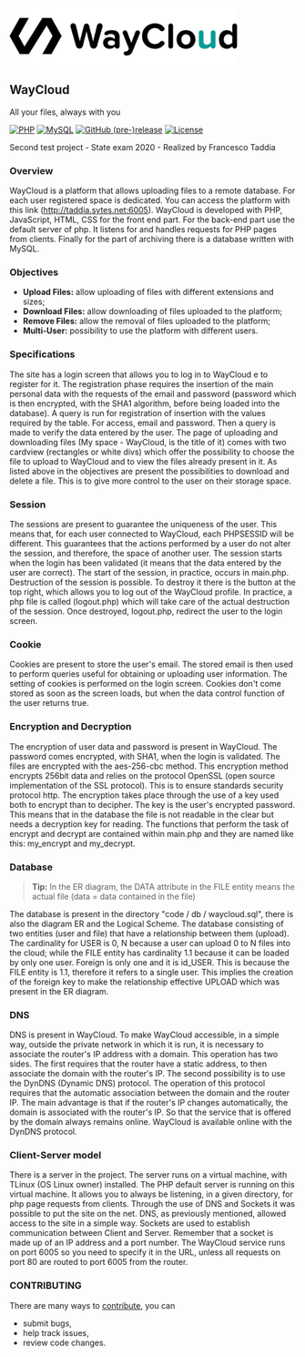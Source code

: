<img src="app/img/waycloud_logo.png" alt="Showcase" height="100px">

## WayCloud
All your files, always with you

[![PHP](https://img.shields.io/badge/Php-7.2.24-blue)](https://www.php.net/)
[![MySQL](https://img.shields.io/badge/MySQL-5.7.30-%23738cff)](https://www.mysql.com/it/)
[![GitHub (pre-)release](https://img.shields.io/github/v/release/fctaddia/WayCloud?color=%234570b5&label=Release)](./../../releases)
[![License](https://img.shields.io/github/license/fctaddia/NfcTools?color=039c98&label=License)](https://opensource.org/licenses/MIT)

Second test project - State exam 2020 - Realized by Francesco Taddia

### Overview
WayCloud is a platform that allows uploading files to a remote database. For each user registered space is dedicated. You can access the platform with this link (<http://taddia.sytes.net:6005>). WayCloud is developed with PHP, JavaScript, HTML, CSS for the front end part. For the back-end part use the default server of php. It listens for and handles requests for PHP pages from clients. Finally for the part of archiving there is a database written with MySQL.

### Objectives
* **Upload Files:** allow uploading of files with different extensions and sizes;
* **Download Files:** allow downloading of files uploaded to the platform;
* **Remove Files:** allow the removal of files uploaded to the platform;
* **Multi-User:** possibility to use the platform with different users.

### Specifications
The site has a login screen that allows you to log in to WayCloud e to register for it. The registration phase requires the insertion of the main personal data with the requests of the email and password (password which is then encrypted, with the SHA1 algorithm, before being loaded into the database). A query is run for registration of insertion with the values required by the table. For access, email and password. Then a query is made to verify the data entered by the user. The page of uploading and downloading files (My space - WayCloud, is the title of it) comes with two cardview (rectangles or white divs) which offer the possibility to choose the file to upload to WayCloud and to view the files already present in it. As listed above in the objectives are present the possibilities to download and delete a file. This is to give more control to the user on their storage space.

### Session
The sessions are present to guarantee the uniqueness of the user. This means that, for each user connected to WayCloud, each PHPSESSID will be different. This guarantees that the actions performed by a user do not alter the session, and therefore, the space of another user. The session starts when the login has been validated (it means that the data entered by the user are correct). The start of the session, in practice, occurs in main.php. Destruction of the session is possible. To destroy it there is the button at the top right, which allows you to log out of the WayCloud profile. In practice, a php file is called (logout.php) which will take care of the actual destruction of the session. Once destroyed, logout.php, redirect the user to the login screen.

### Cookie
Cookies are present to store the user's email. The stored email is then used to perform queries useful for obtaining or uploading user information. The setting of cookies is performed on the login screen. Cookies don't come stored as soon as the screen loads, but when the data control function of the user returns true.

### Encryption and Decryption
The encryption of user data and password is present in WayCloud. The password comes encrypted, with SHA1, when the login is validated. The files are encrypted with the aes-256-cbc method. This encryption method encrypts 256bit data and relies on the protocol OpenSSL (open source implementation of the SSL protocol). This is to ensure standards security protocol http. The encryption takes place through the use of a key used both to encrypt than to decipher. The key is the user's encrypted password. This means that in the database the file is not readable in the clear but needs a decryption key for reading. The functions that perform the task of encrypt and decrypt are contained within main.php and they are named like this: my_encrypt and my_decrypt.

### Database
> **Tip:** In the ER diagram, the DATA attribute in the FILE entity means the actual file (data = data contained in the file)

The database is present in the directory "code / db / waycloud.sql", there is also the diagram ER and the Logical Scheme. The database consisting of two entities (user and file) that have a relationship between them (upload). The cardinality for USER is 0, N because a user can upload 0 to N files into the cloud; while the FILE entity has cardinality 1.1 because it can be loaded by only one user. Foreign is only one and it is id_USER. This is because the FILE entity is 1.1, therefore it refers to a single user. This implies the creation of the foreign key to make the relationship effective UPLOAD which was present in the ER diagram.

### DNS
DNS is present in WayCloud. To make WayCloud accessible, in a simple way, outside the private network in which it is run, it is necessary to associate the router's IP address with a domain. This operation has two sides. The first requires that the router have a static address, to then associate the domain with the router's IP. The second possibility is to use the DynDNS (Dynamic DNS) protocol. The operation of this protocol requires that the automatic association between the domain and the router IP. The main advantage is that if the router's IP changes automatically, the domain is associated with the router's IP. So that the service that is offered by the domain always remains online. WayCloud is available online with the DynDNS protocol.

### Client-Server model
There is a server in the project. The server runs on a virtual machine, with TLinux (OS Linux owner) installed. The PHP default server is running on this virtual machine. It allows you to always be listening, in a given directory, for php page requests from clients. Through the use of DNS and Sockets it was possible to put the site on the net. DNS, as previously mentioned, allowed access to the site in a simple way. Sockets are used to establish communication between Client and Server. Remember that a socket is made up of an IP address and a port number. The WayCloud service runs on port 6005 so you need to specify it in the URL, unless all requests on port 80 are routed to port 6005 from the router.

### CONTRIBUTING
There are many ways to [contribute](./docs/CONTRIBUTING.md), you can
- submit bugs,
- help track issues,
- review code changes.
